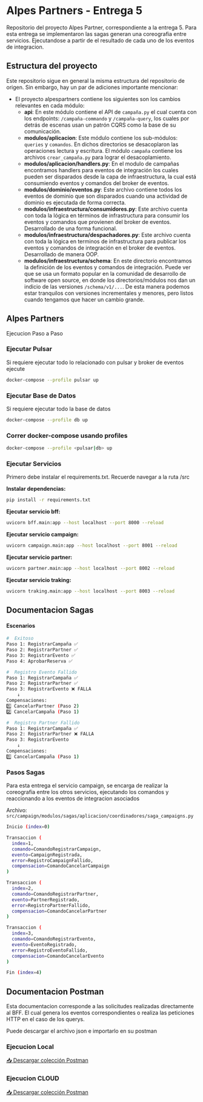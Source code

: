 # Alpes Partners - Entrega 5

Repositorio del proyecto Alpes Partner, correspondiente a la entrega 5. Para esta entrega se implementaron las sagas generan una coreografia entre servicios. Ejecutandose a partir de el resultado de cada uno de los eventos de integracion.

## Estructura del proyecto

Este repositorio sigue en general la misma estructura del repositorio de origen. Sin embargo, hay un par de adiciones importante mencionar:

- El proyecto alpespartners contiene los siguientes son los cambios relevantes en cada módulo:
    - **api**: En este módulo contiene el API de `campaña.py` el cual cuenta con los endpoints: `/campaña-commando` y `/campaña-query`, los cuales por detrás de escenas usan un patrón CQRS como la base de su comunicación.
    - **modulos/aplicacion**: Este módulo contiene los sub-módulos: `queries` y `comandos`. En dichos directorios se desacoplaron las operaciones lectura y escritura. El módulo `campaña` contiene los archivos `crear_campaña.py` para lograr el desacoplamiento.
    - **modulos/aplicacion/handlers.py**: En el modulo de campañas encontramos handlers para eventos de integración los cuales pueden ser disparados desde la capa de infraestructura, la cual está consumiendo eventos y comandos del broker de eventos.
    - **modulos/dominio/eventos.py**: Este archivo contiene todos los eventos de dominio que son disparados cuando una actividad de dominio es ejecutada de forma correcta.
    - **modulos/infraestructura/consumidores.py**: Este archivo cuenta con toda la lógica en términos de infrastructura para consumir los eventos y comandos que provienen del broker de eventos. Desarrollado de una forma funcional.
    - **modulos/infraestructura/despachadores.py**: Este archivo cuenta con toda la lógica en terminos de infrastructura para publicar los eventos y comandos de integración en el broker de eventos. Desarrollado de manera OOP.
    - **modulos/infraestructura/schema**: En este directorio encontramos la definición de los eventos y comandos de integración. Puede ver que se usa un formato popular en la comunidad de desarrollo de software open source, en donde los directorios/módulos nos dan un indicio de las versiones `/schema/v1/...`. De esta manera podemos estar tranquilos con versiones incrementales y menores, pero listos cuando tengamos que hacer un cambio grande.

## Alpes Partners

Ejecucion Paso a Paso

### Ejecutar Pulsar

Si requiere ejecutar todo lo relacionado con pulsar y broker de eventos ejecute

```bash
docker-compose --profile pulsar up
```

### Ejecutar Base de Datos

Si requiere ejecutar todo la base de datos

```bash
docker-compose --profile db up
```

### Correr docker-compose usando profiles
```bash
docker-compose --profile <pulsar|db> up
```

### Ejecutar Servicios

Primero debe instalar el requirements.txt. Recuerde navegar a la ruta /src

**Instalar dependencias:**
```bash
pip install -r requirements.txt
```

**Ejecutar servicio bff:**
```bash
uvicorn bff.main:app --host localhost --port 8000 --reload
```

**Ejecutar servicio campaign:**
```bash
uvicorn campaign.main:app --host localhost --port 8001 --reload
```

**Ejecutar servicio partner:**
```bash
uvicorn partner.main:app --host localhost --port 8002 --reload
```

**Ejecutar servicio traking:**
```bash
uvicorn traking.main:app --host localhost --port 8003 --reload
```

## Documentacion Sagas

#### Escenarios

```bash
#  Exitoso
Paso 1: RegistrarCampaña ✅
Paso 2: RegistrarPartner ✅
Paso 3: RegistrarEvento ✅
Paso 4: AprobarReserva ✅
```

```bash
#  Registro Evento Fallido
Paso 1: RegistrarCampaña ✅
Paso 2: RegistrarPartner ✅
Paso 3: RegistrarEvento ❌ FALLA
    ↓
Compensaciones:
1️⃣ CancelarPartner (Paso 2)
2️⃣ CancelarCampaña (Paso 1)
```

```bash
#  Registro Partner Fallido
Paso 1: RegistrarCampaña ✅
Paso 2: RegistrarPartner ❌ FALLA
Paso 3: RegistrarEvento
    ↓
Compensaciones:
1️⃣ CancelarCampaña (Paso 1)
```

### Pasos Sagas

Para esta entrega el servicio campaign, se encarga de realizar la coreografia entre los otros servicios, ejecutando los comandos y reaccionando a los eventos de integracion asociados

Archivo:  
`src/campaign/modulos/sagas/aplicacion/coordinadores/saga_campaigns.py`

```bash
Inicio (index=0)

Transaccion (
  index=1,
  comando=ComandoRegistrarCampaign,
  evento=CampaignRegistrada,
  error=RegistroCampaignFallido,
  compensacion=ComandoCancelarCampaign
)

Transaccion (
  index=2,
  comando=ComandoRegistrarPartner,
  evento=PartnerRegistrado,
  error=RegistroPartnerFallido,
  compensacion=ComandoCancelarPartner
)

Transaccion (
  index=3,
  comando=ComandoRegistrarEvento,
  evento=EventoRegistrado,
  error=RegistroEventoFallido,
  compensacion=ComandoCancelarEvento
)

Fin (index=4)
```

## Documentacion Postman

Esta documentacion corresponde a las solicitudes realizadas directamente al BFF. El cual genera los eventos correspondientes o realiza las peticiones HTTP en el caso de los querys.

Puede descargar el archivo json e importarlo en su postman

### Ejecucion Local
[📥 Descargar colección Postman](./AlpesPartners.postman_collection.json)

### Ejecucion CLOUD
[📥 Descargar colección Postman](./AlpesPartners_Cloud.postman_collection.json)

